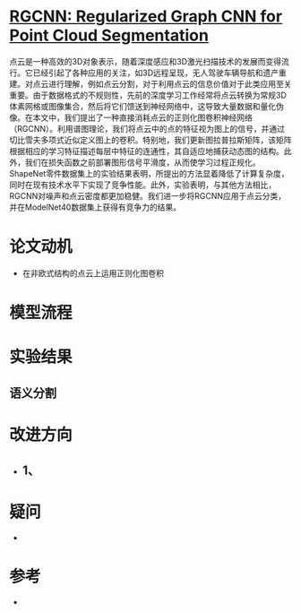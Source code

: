 # [RGCNN: Regularized Graph CNN for Point Cloud Segmentation](https://arxiv.org/pdf/1806.02952.pdf)
点云是一种高效的3D对象表示，随着深度感应和3D激光扫描技术的发展而变得流行。它已经引起了各种应用的关注，如3D远程呈现，无人驾驶车辆导航和遗产重建。对点云进行理解，例如点云分割，对于利用点云的信息价值对于此类应用至关重要。由于数据格式的不规则性，先前的深度学习工作经常将点云转换为常规3D体素网格或图像集合，然后将它们馈送到神经网络中，这导致大量数据和量化伪像。在本文中，我们提出了一种直接消耗点云的正则化图卷积神经网络（RGCNN）。利用谱图理论，我们将点云中的点的特征视为图上的信号，并通过切比雪夫多项式近似定义图上的卷积。特别地，我们更新图拉普拉斯矩阵，该矩阵根据相应的学习特征描述每层中特征的连通性，其自适应地捕获动态图的结构。此外，我们在损失函数之前部署图形信号平滑度，从而使学习过程正规化。ShapeNet零件数据集上的实验结果表明，所提出的方法显着降低了计算复杂度，同时在现有技术水平下实现了竞争性能。此外，实验表明，与其他方法相比，RGCNN对噪声和点云密度都更加稳健。我们进一步将RGCNN应用于点云分类，并在ModelNet40数据集上获得有竞争力的结果。

# 论文动机
- 在非欧式结构的点云上运用正则化图卷积

# 模型流程


# 实验结果

## 语义分割

# 改进方向
- 1、
  - 
# 疑问
- 

# 参考
- 
